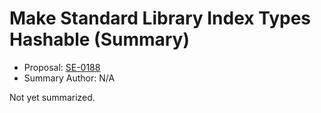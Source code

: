 # Make Standard Library Index Types Hashable (Summary)

* Proposal: [SE-0188](https://github.com/apple/swift-evolution/blob/main/proposals/0188-stdlib-index-types-hashable.md)
* Summary Author: N/A

Not yet summarized.
